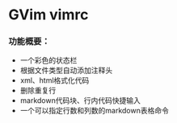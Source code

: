 # GVim vimrc

### 功能概要：

* 一个彩色的状态栏
* 根据文件类型自动添加注释头
* xml、html格式化代码
* 删除重复行
* markdown代码块、行内代码快捷输入
* 一个可以指定行数和列数的markdown表格命令

